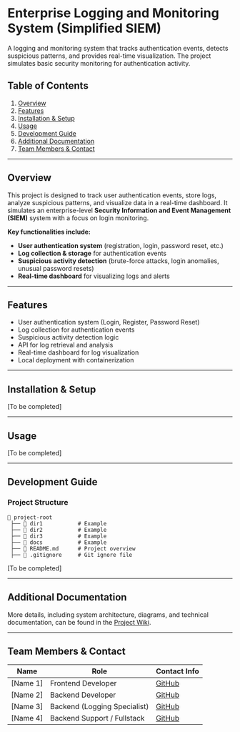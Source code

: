 # **Enterprise Logging and Monitoring System (Simplified SIEM)**  

A logging and monitoring system that tracks authentication events, detects suspicious patterns, and provides real-time visualization. The project simulates basic security monitoring for authentication activity.  

## **Table of Contents**  
1. [Overview](#overview)  
2. [Features](#features) 
3. [Installation & Setup](#installation--setup)  
4. [Usage](#usage)  
5. [Development Guide](#development-guide)  
6. [Additional Documentation](#additional-documentation)
7. [Team Members & Contact](#team-members--contact)

---

## **Overview**  
This project is designed to track user authentication events, store logs, analyze suspicious patterns, and visualize data in a real-time dashboard. It simulates an enterprise-level **Security Information and Event Management (SIEM)** system with a focus on login monitoring.  

**Key functionalities include:**  
- **User authentication system** (registration, login, password reset, etc.)  
- **Log collection & storage** for authentication events  
- **Suspicious activity detection** (brute-force attacks, login anomalies, unusual password resets)  
- **Real-time dashboard** for visualizing logs and alerts  

---

## **Features**  
- User authentication system (Login, Register, Password Reset)  
- Log collection for authentication events  
- Suspicious activity detection logic  
- API for log retrieval and analysis  
- Real-time dashboard for log visualization  
- Local deployment with containerization  

---

## **Installation & Setup**  
[To be completed]  

---

## **Usage**  
[To be completed]  

---

## **Development Guide**  
### **Project Structure**  
```plaintext
📂 project-root
 ├── 📂 dir1           # Example
 ├── 📂 dir2           # Example
 ├── 📂 dir3           # Example
 ├── 📂 docs           # Example
 ├── 📜 README.md      # Project overview
 ├── 📜 .gitignore     # Git ignore file
```
[To be completed]  

---

## **Additional Documentation**  
More details, including system architecture, diagrams, and technical documentation, can be found in the [Project Wiki](https://github.com/B4SEE/Simplified_SIEM/wiki).  

---

## **Team Members & Contact**  
| Name              | Role                         | Contact Info              |
|-------------------|------------------------------|---------------------------|
| [Name 1]          | Frontend Developer           | [GitHub]()                |
| [Name 2]          | Backend Developer            | [GitHub]()                |
| [Name 3]          | Backend (Logging Specialist) | [GitHub]()                |
| [Name 4]          | Backend Support / Fullstack  | [GitHub]()                |
